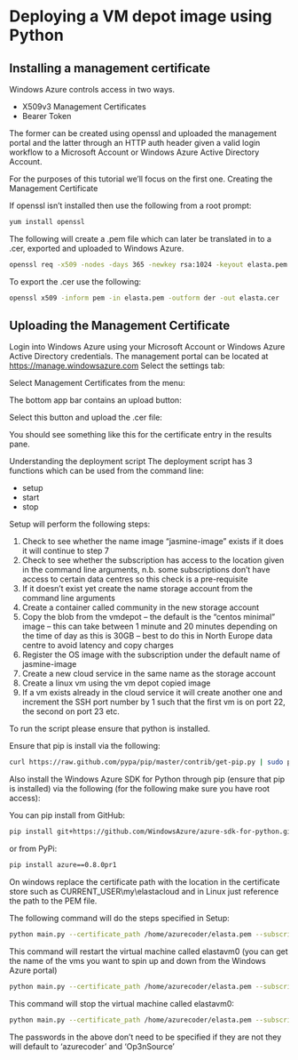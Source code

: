 Deploying a VM depot image using Python
============
Installing a management certificate 
----------------------------
Windows Azure controls access in two ways.
* X509v3 Management Certificates 
* Bearer Token

The former can be created using openssl and uploaded the management portal and the latter through an HTTP auth header given a valid login workflow to a Microsoft Account or Windows Azure Active Directory Account.

For the purposes of this tutorial we’ll focus on the first one.
Creating the Management Certificate

If openssl isn’t installed then use the following from a root prompt:
```sh
yum install openssl
```
The following will create a .pem file which can later be translated in to a .cer, exported and uploaded to Windows Azure.
```sh
openssl req -x509 -nodes -days 365 -newkey rsa:1024 -keyout elasta.pem -out elasta.pem
```
To export the .cer use the following:
```sh
openssl x509 -inform pem -in elasta.pem -outform der -out elasta.cer
```

Uploading the Management Certificate
-----
Login into Windows Azure using your Microsoft Account or Windows Azure Active Directory credentials. The management portal can be located at https://manage.windowsazure.com
Select the settings tab:
 
Select Management Certificates from the menu:
 
The bottom app bar contains an upload button:
 
Select this button and upload the .cer file:
 
You should see something like this for the certificate entry in the results pane.
  
Understanding the deployment script
The deployment script has 3 functions which can be used from the command line:

* setup
* start
* stop

Setup will perform the following steps:

1.	Check to see whether the name image “jasmine-image” exists if it does it will continue to step 7
2.	Check to see whether the subscription has access to the location given in the command line arguments, n.b. some subscriptions don’t have access to certain data centres so this check is a pre-requisite
3.	If it doesn’t exist yet create the name storage account from the command line arguments
4.	Create a container called community in the new storage account
5.	Copy the blob from the vmdepot – the default is the “centos minimal” image – this can take between 1 minute and 20 minutes depending on the time of day as this is 30GB – best to do this in North Europe data centre to avoid latency and copy charges 
6.	Register the OS image with the subscription under the default name of jasmine-image
7.	Create a new cloud service in the same name as the storage account
8.	Create a linux vm using the vm depot copied image 
9.	If a vm exists already in the cloud service it will create another one and increment the SSH port number by 1 such that the first vm is on port 22, the second on port 23 etc.

To run the script please ensure that python is installed.

Ensure that pip is install via the following:

```sh
curl https://raw.github.com/pypa/pip/master/contrib/get-pip.py | sudo python
```

Also install the Windows Azure SDK for Python through pip (ensure that pip is installed) via the following (for the following make sure you have root access):

You can pip install from GitHub:
```sh
pip install git+https://github.com/WindowsAzure/azure-sdk-for-python.git (if you use this make sure git is installed with sudo yum install git)
```
or from PyPi:
```sh
pip install azure==0.8.0pr1 
```
On windows replace the certificate path with the location in the certificate store such as CURRENT_USER\my\elastacloud and in Linux just reference the path to the PEM file.

The following command will do the steps specified in Setup:
```sh
python main.py --certificate_path /home/azurecoder/elasta.pem --subscription_id xxxxxx-673d-426c-8c55-xxxxxxxx --storage_account_name nejasmistore9 --deploy_location “North Europe” --type setup --username azurecoder --password Op3nSource
```
This command will restart the virtual machine called elastavm0 (you can get the name of the vms you want to spin up and down from the Windows Azure portal)
```sh
python main.py --certificate_path /home/azurecoder/elasta.pem --subscription_id xxxxxx-673d-426c-8c55-xxxxxxxx --type start --virtual_machine_name elastavm0
```
This command will stop the virtual machine called elastavm0:
```sh
python main.py --certificate_path /home/azurecoder/elasta.pem --subscription_id xxxxxx-673d-426c-8c55-xxxxxxxx --type start --virtual_machine_name elastavm0
```
The passwords in the above don’t need to be specified if they are not they will default to ‘azurecoder’ and ‘Op3nSource’




